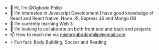 - 👋 Hi, I’m @Ogbodo Philip
- 👀 I’m interested in Javascript Development.I have good knowledge of React and React Native, Node JS, Express JS and Mongo DB
- 🌱 I’m currently learning Web 3
- 💞️ I’m looking to collaborate on both front end and back end projects
- 📫 How to reach me via misterogbodophilip@gmail.com
- ⚡ Fun fact: Body Building, Soccer and Reading

<!---
Theogbodophilip/Theogbodophilip is a ✨ special ✨ repository because its `README.md` (this file) appears on your GitHub profile.
You can click the Preview link to take a look at your changes.
--->
